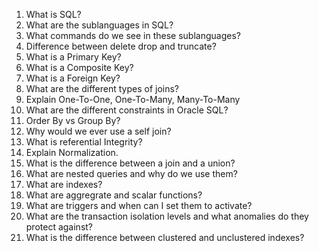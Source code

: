 1. What is SQL?
2. What are the sublanguages in SQL?
3. What commands do we see in these sublanguages?
4. Difference between delete drop and truncate?
5. What is a Primary Key?
6. What is a Composite Key?
7. What is a Foreign Key?
8. What are the different types of joins?
9. Explain One-To-One, One-To-Many, Many-To-Many
10. What are the different constraints in Oracle SQL?
11. Order By vs Group By?
12. Why would we ever use a self join? 
13. What is referential Integrity?
14. Explain Normalization.
15. What is the difference between a join and a union?
16. What are nested queries and why do we use them?
17. What are indexes?
18. What are aggregrate and scalar functions?
19. What are triggers and when can I set them to activate?
20. What are the transaction isolation levels and what anomalies do they protect against?
21. What is the difference between clustered and unclustered indexes?
